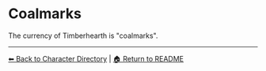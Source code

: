 # Coalmarks

The currency of Timberhearth is "coalmarks".

---

[⬅ Back to Character Directory](../characters/character-directory.md) | [🏠 Return to README](../README.md)
